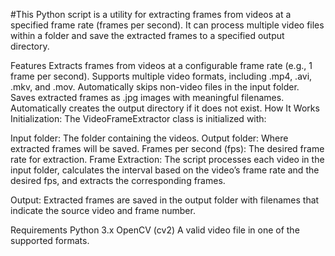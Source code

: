 #This Python script is a utility for extracting frames from videos at a specified frame rate (frames per second). It can process multiple video files within a folder and save the extracted frames to a specified output directory.

Features
Extracts frames from videos at a configurable frame rate (e.g., 1 frame per second).
Supports multiple video formats, including .mp4, .avi, .mkv, and .mov.
Automatically skips non-video files in the input folder.
Saves extracted frames as .jpg images with meaningful filenames.
Automatically creates the output directory if it does not exist.
How It Works
Initialization:
The VideoFrameExtractor class is initialized with:

Input folder: The folder containing the videos.
Output folder: Where extracted frames will be saved.
Frames per second (fps): The desired frame rate for extraction.
Frame Extraction:
The script processes each video in the input folder, calculates the interval based on the video’s frame rate and the desired fps, and extracts the corresponding frames.

Output:
Extracted frames are saved in the output folder with filenames that indicate the source video and frame number.

Requirements
Python 3.x
OpenCV (cv2)
A valid video file in one of the supported formats.
